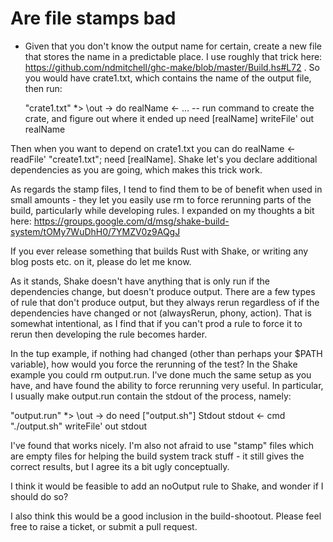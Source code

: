 # Are file stamps bad

* Given that you don't know the output name for certain, create a new
file that stores the name in a predictable place. I use roughly that
trick here: https://github.com/ndmitchell/ghc-make/blob/master/Build.hs#L72
. So you would have crate1.txt, which contains the name of the output
file, then run:

  "crate1.txt" *> \out -> do
      realName <- ... -- run command to create the crate, and figure
out where it ended up
      need [realName]
      writeFile' out realName

Then when you want to depend on crate1.txt you can do realName <-
readFile' "create1.txt"; need [realName]. Shake let's you declare
additional dependencies as you are going, which makes this trick work.


As regards the stamp files, I tend to find them to be of benefit when
used in small amounts - they let you easily use rm to force rerunning
parts of the build, particularly while developing rules. I expanded on
my thoughts a bit here:
https://groups.google.com/d/msg/shake-build-system/tOMy7WuDhH0/7YMZV0z9AQgJ

If you ever release something that builds Rust with Shake, or writing
any blog posts etc. on it, please do let me know.

As it stands, Shake doesn't have anything that is only run if the 
dependencies change, but doesn't produce output. There are a few types 
of rule that don't produce output, but they always rerun regardless of 
if the dependencies have changed or not (alwaysRerun, phony, action). 
That is somewhat intentional, as I find that if you can't prod a rule 
to force it to rerun then developing the rule becomes harder. 

In the tup example, if nothing had changed (other than perhaps your 
$PATH variable), how would you force the rerunning of the test? In the 
Shake example you could rm output.run. I've done much the same setup 
as you have, and have found the ability to force rerunning very 
useful. In particular, I usually make output.run contain the stdout of 
the process, namely: 

   "output.run" *> \out -> do 
      need ["output.sh"] 
      Stdout stdout <- cmd "./output.sh" 
      writeFile' out stdout 

I've found that works nicely. I'm also not afraid to use "stamp" files 
which are empty files for helping the build system track stuff - it 
still gives the correct results, but I agree its a bit ugly 
conceptually. 

I think it would be feasible to add an noOutput rule to Shake, and 
wonder if I should do so? 

I also think this would be a good inclusion in the build-shootout. 
Please feel free to raise a ticket, or submit a pull request. 
